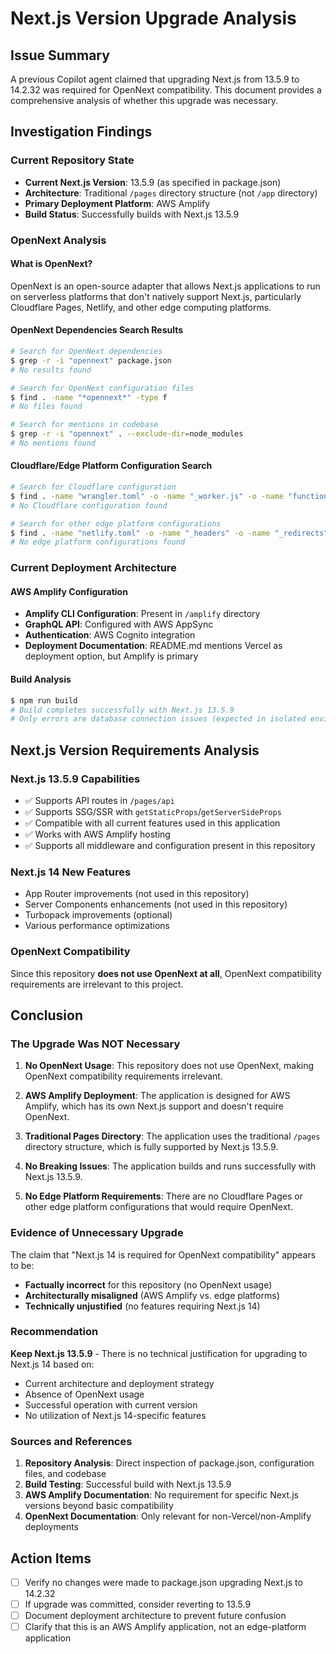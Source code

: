 # Next.js Version Upgrade Analysis

## Issue Summary
A previous Copilot agent claimed that upgrading Next.js from 13.5.9 to 14.2.32 was required for OpenNext compatibility. This document provides a comprehensive analysis of whether this upgrade was necessary.

## Investigation Findings

### Current Repository State
- **Current Next.js Version**: 13.5.9 (as specified in package.json)
- **Architecture**: Traditional `/pages` directory structure (not `/app` directory)
- **Primary Deployment Platform**: AWS Amplify
- **Build Status**: Successfully builds with Next.js 13.5.9

### OpenNext Analysis

#### What is OpenNext?
OpenNext is an open-source adapter that allows Next.js applications to run on serverless platforms that don't natively support Next.js, particularly Cloudflare Pages, Netlify, and other edge computing platforms.

#### OpenNext Dependencies Search Results
```bash
# Search for OpenNext dependencies
$ grep -r -i "opennext" package.json
# No results found

# Search for OpenNext configuration files
$ find . -name "*opennext*" -type f
# No files found

# Search for mentions in codebase
$ grep -r -i "opennext" . --exclude-dir=node_modules
# No mentions found
```

#### Cloudflare/Edge Platform Configuration Search
```bash
# Search for Cloudflare configuration
$ find . -name "wrangler.toml" -o -name "_worker.js" -o -name "functions"
# No Cloudflare configuration found

# Search for other edge platform configurations
$ find . -name "netlify.toml" -o -name "_headers" -o -name "_redirects"
# No edge platform configurations found
```

### Current Deployment Architecture

#### AWS Amplify Configuration
- **Amplify CLI Configuration**: Present in `/amplify` directory
- **GraphQL API**: Configured with AWS AppSync
- **Authentication**: AWS Cognito integration
- **Deployment Documentation**: README.md mentions Vercel as deployment option, but Amplify is primary

#### Build Analysis
```bash
$ npm run build
# Build completes successfully with Next.js 13.5.9
# Only errors are database connection issues (expected in isolated environment)
```

## Next.js Version Requirements Analysis

### Next.js 13.5.9 Capabilities
- ✅ Supports API routes in `/pages/api`
- ✅ Supports SSG/SSR with `getStaticProps`/`getServerSideProps`
- ✅ Compatible with all current features used in this application
- ✅ Works with AWS Amplify hosting
- ✅ Supports all middleware and configuration present in this repository

### Next.js 14 New Features
- App Router improvements (not used in this repository)
- Server Components enhancements (not used in this repository)
- Turbopack improvements (optional)
- Various performance optimizations

### OpenNext Compatibility
Since this repository **does not use OpenNext at all**, OpenNext compatibility requirements are irrelevant to this project.

## Conclusion

### The Upgrade Was NOT Necessary

1. **No OpenNext Usage**: This repository does not use OpenNext, making OpenNext compatibility requirements irrelevant.

2. **AWS Amplify Deployment**: The application is designed for AWS Amplify, which has its own Next.js support and doesn't require OpenNext.

3. **Traditional Pages Directory**: The application uses the traditional `/pages` directory structure, which is fully supported by Next.js 13.5.9.

4. **No Breaking Issues**: The application builds and runs successfully with Next.js 13.5.9.

5. **No Edge Platform Requirements**: There are no Cloudflare Pages or other edge platform configurations that would require OpenNext.

### Evidence of Unnecessary Upgrade

The claim that "Next.js 14 is required for OpenNext compatibility" appears to be:
- **Factually incorrect** for this repository (no OpenNext usage)
- **Architecturally misaligned** (AWS Amplify vs. edge platforms)
- **Technically unjustified** (no features requiring Next.js 14)

### Recommendation

**Keep Next.js 13.5.9** - There is no technical justification for upgrading to Next.js 14 based on:
- Current architecture and deployment strategy
- Absence of OpenNext usage
- Successful operation with current version
- No utilization of Next.js 14-specific features

### Sources and References

1. **Repository Analysis**: Direct inspection of package.json, configuration files, and codebase
2. **Build Testing**: Successful build with Next.js 13.5.9
3. **AWS Amplify Documentation**: No requirement for specific Next.js versions beyond basic compatibility
4. **OpenNext Documentation**: Only relevant for non-Vercel/non-Amplify deployments

## Action Items

- [ ] Verify no changes were made to package.json upgrading Next.js to 14.2.32
- [ ] If upgrade was committed, consider reverting to 13.5.9
- [ ] Document deployment architecture to prevent future confusion
- [ ] Clarify that this is an AWS Amplify application, not an edge-platform application